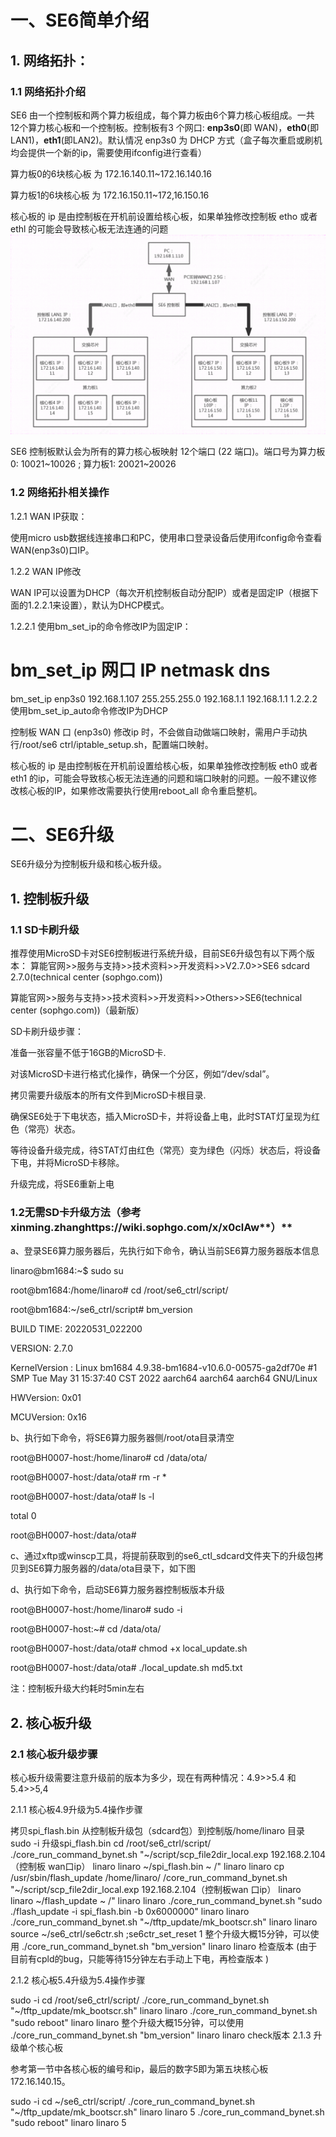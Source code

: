 
# 一、SE6简单介绍
## 1. 网络拓扑：
### 1.1 网络拓扑介绍
SE6 由一个控制板和两个算力板组成，每个算力板由6个算力核心板组成。一共 12个算力核心板和一个控制板。控制板有3 个网口: **enp3s0**(即 WAN)，**eth0**(即 LAN1)，**eth1**(即LAN2)。默认情况 enp3s0 为 DHCP 方式（盒子每次重启或刷机均会提供一个新的ip，需要使用ifconfig进行查看）

算力板0的6块核心板 为 172.16.140.11~172.16.140.16

算力板1的6块核心板 为 172.16.150.11~172,16.150.16

核心板的 ip 是由控制板在开机前设置给核心板，如果单独修改控制板 etho 或者 ethl 的可能会导致核心板无法连通的问题
![image](https://github.com/GLSBZych97/fae-workbook/blob/main/SE6/SE6%E5%8D%87%E7%BA%A7/pics/fig1.png)



SE6 控制板默认会为所有的算力核心板映射 12个端口 (22 端口)。端口号为算力板0: 10021~10026 ; 算力板1: 20021~20026

### 1.2 网络拓扑相关操作
1.2.1 WAN IP获取：

使用micro usb数据线连接串口和PC，使用串口登录设备后使用ifconfig命令查看WAN(enp3s0)口IP。



1.2.2 WAN IP修改

WAN IP可以设置为DHCP（每次开机控制板自动分配IP）或者是固定IP（根据下面的1.2.2.1来设置），默认为DHCP模式。

1.2.2.1 使用bm_set_ip的命令修改IP为固定IP：

# bm_set_ip 网口 IP netmask dns
bm_set_ip enp3s0 192.168.1.107 255.255.255.0 192.168.1.1 192.168.1.1
1.2.2.2 使用bm_set_ip_auto命令修改IP为DHCP

控制板 WAN 口 (enp3s0) 修改ip 时，不会做自动做端口映射，需用户手动执行/root/se6 ctrl/iptable_setup.sh，配置端口映射。

核心板的 ip 是由控制板在开机前设置给核心板，如果单独修改控制板 eth0 或者 eth1 的ip，可能会导致核心板无法连通的问题和端口映射的问题。一般不建议修改核心板的IP，如果修改需要执行使用reboot_all 命令重启整机。

# 二、SE6升级
SE6升级分为控制板升级和核心板升级。

## 1. 控制板升级
### 1.1 SD卡刷升级

 推荐使用MicroSD卡对SE6控制板进行系统升级，目前SE6升级包有以下两个版本：
算能官网>>服务与支持>>技术资料>>开发资料>>V2.7.0>>SE6 sdcard 2.7.0(technical center (sophgo.com))

算能官网>>服务与支持>>技术资料>>开发资料>>Others>>SE6(technical center (sophgo.com))（最新版）

SD卡刷升级步骤：

准备一张容量不低于16GB的MicroSD卡.

对该MicroSD卡进行格式化操作，确保一个分区，例如“/dev/sdal”。

拷贝需要升级版本的所有文件到MicroSD卡根目录.

确保SE6处于下电状态，插入MicroSD卡，并将设备上电，此时STAT灯呈现为红色（常亮）状态。

等待设备升级完成，待STAT灯由红色（常亮）变为绿色（闪烁）状态后，将设备下电，并将MicroSD卡移除。

升级完成，将SE6重新上电

### 1.2无需SD卡升级方法（参考xinming.zhanghttps://wiki.sophgo.com/x/x0clAw**）**

a、登录SE6算力服务器后，先执行如下命令，确认当前SE6算力服务器版本信息

linaro@bm1684:~$ sudo su

root@bm1684:/home/linaro# cd /root/se6_ctrl/script/

root@bm1684:~/se6_ctrl/script# bm_version

BUILD TIME: 20220531_022200

VERSION: 2.7.0

KernelVersion : Linux bm1684 4.9.38-bm1684-v10.6.0-00575-ga2df70e #1 SMP Tue May 31 15:37:40 CST 2022 aarch64 aarch64 aarch64 GNU/Linux

HWVersion: 0x01

MCUVersion: 0x16

b、执行如下命令，将SE6算力服务器侧/root/ota目录清空

root@BH0007-host:/home/linaro# cd /data/ota/

root@BH0007-host:/data/ota# rm -r *

root@BH0007-host:/data/ota# ls -l

total 0

root@BH0007-host:/data/ota#

c、通过xftp或winscp工具，将提前获取到的se6_ctl_sdcard文件夹下的升级包拷贝到SE6算力服务器的/data/ota目录下，如下图





d、执行如下命令，启动SE6算力服务器控制板版本升级

root@BH0007-host:/home/linaro# sudo -i

root@BH0007-host:~# cd /data/ota/

root@BH0007-host:/data/ota# chmod +x local_update.sh

root@BH0007-host:/data/ota# ./local_update.sh md5.txt

注：控制板升级大约耗时5min左右



## 2. 核心板升级
### 2.1 核心板升级步骤
核心板升级需要注意升级前的版本为多少，现在有两种情况：4.9>>5.4 和 5.4>>5,4

2.1.1 核心板4.9升级为5.4操作步骤

拷贝spi_flash.bin 从控制板升级包（sdcard包）到控制版/home/linaro 目录
sudo -i
升级spi_flash.bin
cd /root/se6_ctrl/script/
./core_run_command_bynet.sh "~/script/scp_file2dir_local.exp 192.168.2.104（控制板 wan口ip） linaro linaro ~/spi_flash.bin ~ /" linaro linaro
cp /usr/sbin/flash_update /home/linaro/
/core_run_command_bynet.sh "~/script/scp_file2dir_local.exp 192.168.2.104（控制板wan 口ip） linaro linaro ~/flash_update ~ /" linaro linaro
./core_run_command_bynet.sh "sudo ./flash_update -i spi_flash.bin -b 0x6000000" linaro linaro
./core_run_command_bynet.sh "~/tftp_update/mk_bootscr.sh" linaro linaro
source ~/se6_ctrl/se6ctr.sh ;se6ctr_set_reset 1
整个升级大概15分钟，可以使用 ./core_run_command_bynet.sh "bm_version" linaro linaro 检查版本 (由于目前有cpld的bug，只能等待15分钟左右手动上下电，再检查版本 )

2.1.2 核心板5.4升级为5.4操作步骤

sudo -i
cd /root/se6_ctrl/script/
./core_run_command_bynet.sh "~/tftp_update/mk_bootscr.sh" linaro linaro
./core_run_command_bynet.sh "sudo reboot" linaro linaro
整个升级大概15分钟，可以使用 ./core_run_command_bynet.sh "bm_version" linaro linaro check版本
2.1.3 升级单个核心板

参考第一节中各核心板的编号和ip，最后的数字5即为第五块核心板172.16.140.15。

sudo -i
cd ~/se6_ctrl/script/
./core_run_command_bynet.sh "~/tftp_update/mk_bootscr.sh" linaro linaro 5
./core_run_command_bynet.sh "sudo reboot" linaro linaro 5
